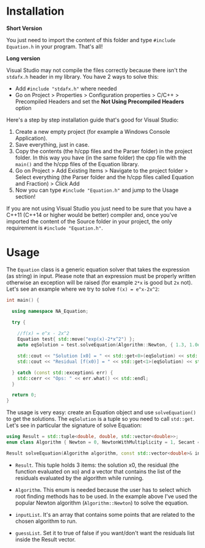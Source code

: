 # Installation

**Short Version**

You just need to import the content of this folder and type `#include Equation.h` in your program. That's all!

**Long version**

Visual Studio may not compile the files correctly because there isn't the `stdafx.h` header in my library. You have 2 ways to solve this:

 - Add `#include "stdafx.h"` where needed
 - Go on Project > Properties > Configuration properties > C/C++ > Precompiled Headers and set the **Not Using Precompiled Headers** option

Here's a step by step installation guide that's good for Visual Studio:

 1. Create a new empty project (for example a Windows Console Application).
 2. Save everything, just in case.
 3. Copy the contents (the h/cpp files and the Parser folder) in the project folder. In this way you have (in the same folder) the cpp file with the `main()` and the h/cpp files of the Equation library.
 4. Go on Project > Add Existing Items > Navigate to the project folder > Select everything (the Parser folder and the h/cpp files called Equation and Fraction) > Click Add
 5. Now you can type `#include "Equation.h"` and jump to the Usage section!

If you are not using Visual Studio you just need to be sure that you have a C++11 (C++14 or higher would be better) compiler and, once you've imported the content of the Source folder in your project, the only requirement is `#include "Equation.h"`.

# Usage

The `Equation` class is a generic equation solver that takes the expression (as string) in input. Please note that an expression must be properly written otherwise an exception will be raised (for example `2*x` is good but `2x` not). Let's see an example where we try to solve `f(x) = e^x-2x^2`:

``` c++
int main() {

  using namespace NA_Equation;

  try {
	
    //f(x) = e^x - 2x^2
    Equation test{ std::move("exp(x)-2*x^2") };
    auto eqSolution = test.solveEquation(Algorithm::Newton, { 1.3, 1.0e-10, 20 }, true);

    std::cout << "Solution [x0] = " << std::get<0>(eqSolution) << std::endl;
    std::cout << "Residual [f(x0)] = " << std::get<1>(eqSolution) << std::endl;

  } catch (const std::exception& err) {
    std::cerr << "Ops: " << err.what() << std::endl;
  }

  return 0;
}
```

The usage is very easy: create an Equation object and use `solveEquation()` to get the solutions. The `eqSolution` is a tuple so you need to call `std::get`. Let's see in particular the signature of solve Equation:

``` c++
using Result = std::tuple<double, double, std::vector<double>>;
enum class Algorithm { Newton = 0, NewtonWithMultiplicity = 1, Secant = 2 };

Result solveEquation(Algorithm algorithm, const std::vector<double>& inputList, bool guessList = false);
```

 - `Result`. This tuple holds 3 items: the solution x0, the residual (the function evaluated on xo) and a vector that contains the list of the residuals evaluated by the algorithm while running.
 
 - `Algorithm`. This enum is needed because the user has to select which root finding methods has to be used. In the example above I've used the popular Newton algorithm (`Algorithm::Newton`) to solve the equation.
 
 - `inputList`. It's an array that contains some points that are related to the chosen algorithm to run.
 
 - `guessList`. Set it to true of false if you want/don't want the residuals list inside the Result vector.
